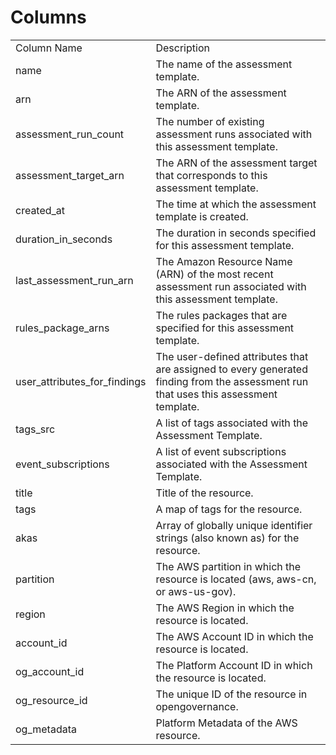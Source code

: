 # Columns  

<table>
	<tr><td>Column Name</td><td>Description</td></tr>
	<tr><td>name</td><td>The name of the assessment template.</td></tr>
	<tr><td>arn</td><td>The ARN of the assessment template.</td></tr>
	<tr><td>assessment_run_count</td><td>The number of existing assessment runs associated with this assessment template.</td></tr>
	<tr><td>assessment_target_arn</td><td>The ARN of the assessment target that corresponds to this assessment template.</td></tr>
	<tr><td>created_at</td><td>The time at which the assessment template is created.</td></tr>
	<tr><td>duration_in_seconds</td><td>The duration in seconds specified for this assessment template.</td></tr>
	<tr><td>last_assessment_run_arn</td><td>The Amazon Resource Name (ARN) of the most recent assessment run associated with this assessment template.</td></tr>
	<tr><td>rules_package_arns</td><td>The rules packages that are specified for this assessment template.</td></tr>
	<tr><td>user_attributes_for_findings</td><td>The user-defined attributes that are assigned to every generated finding from the assessment run that uses this assessment template.</td></tr>
	<tr><td>tags_src</td><td>A list of tags associated with the Assessment Template.</td></tr>
	<tr><td>event_subscriptions</td><td>A list of event subscriptions associated with the Assessment Template.</td></tr>
	<tr><td>title</td><td>Title of the resource.</td></tr>
	<tr><td>tags</td><td>A map of tags for the resource.</td></tr>
	<tr><td>akas</td><td>Array of globally unique identifier strings (also known as) for the resource.</td></tr>
	<tr><td>partition</td><td>The AWS partition in which the resource is located (aws, aws-cn, or aws-us-gov).</td></tr>
	<tr><td>region</td><td>The AWS Region in which the resource is located.</td></tr>
	<tr><td>account_id</td><td>The AWS Account ID in which the resource is located.</td></tr>
	<tr><td>og_account_id</td><td>The Platform Account ID in which the resource is located.</td></tr>
	<tr><td>og_resource_id</td><td>The unique ID of the resource in opengovernance.</td></tr>
	<tr><td>og_metadata</td><td>Platform Metadata of the AWS resource.</td></tr>
</table>
